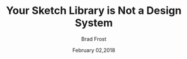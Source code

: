 ---
date: February 02,2018
title: Your Sketch Library is Not a Design System
author: Brad Frost
link: http://bradfrost.com/blog/post/your-sketch-library-is-not-a-design-system/
description: You can’t build working software out of screenshots and Sketch files. At the heart of any great design system is a reusable set of UI components that product teams can reach for to build actual software. 
tags:
- sketch

# ================================
# ARTICLE TAGS AVAILABLE
# ================================
# animation
# code
# contribution
# design-tokens
# leadership
# patterns
# process
# sketch
# ================================
---